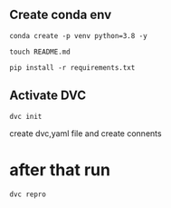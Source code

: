 ## Create conda env

````
conda create -p venv python=3.8 -y
````
````
touch README.md
````
````
pip install -r requirements.txt
````

## Activate DVC
````
dvc init
````

create dvc,yaml file and create connents

# after that run 

````
dvc repro
````

